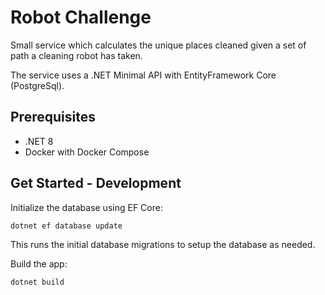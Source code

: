# Robot Challenge

Small service which calculates the unique places cleaned given a set of path a cleaning robot has taken.

The service uses a .NET Minimal API with EntityFramework Core (PostgreSql).

## Prerequisites

* .NET 8
* Docker with Docker Compose

## Get Started - Development

Initialize the database using EF Core:

```
dotnet ef database update
```

This runs the initial database migrations to setup the database as needed.

Build the app:

```
dotnet build
```